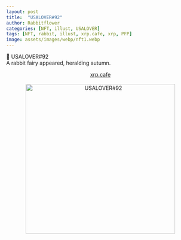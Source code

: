 ```yaml
---
layout: post
title:  "USALOVER#92"
author: Rabbitflower
categories: [NFT, illust, USALOVER]
tags: [NFT, rabbit, illust, xrp.cafe, xrp, PFP]
image: assets/images/webp/nft1.webp
---
```


🐰	USALOVER#92  
A rabbit fairy appeared, heralding autumn.  
<!--more-->
<div style="text-align: center;"><a target="_blank" href="https://xrp.cafe/nft/000827108D3BB1B5DD412C0BC897016FC961D66C06CB9E9C3E3325C304DB4527" class="btn btn-primary">xrp.cafe</a></div>  
<br>
<div style="text-align: center;"><img src="https://cdn.xrp.cafe/33ac0604c942-440f-93ed-22dc918c08413463e6a5da4e-4165-addb-0dc2a7e0ab7992a137ea05df-4c12-bb96-0b4c3e8baf53.webp" alt="USALOVER#92" width="400px"> </div>

